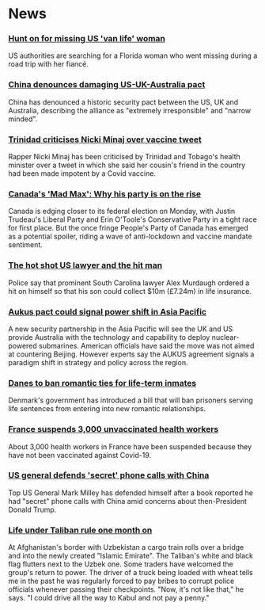 # News
### [Hunt on for missing US 'van life' woman](https://www.bbc.com/news/world-us-canada-58579717)
US authorities are searching for a Florida woman who went missing during a road trip with her fiancé.
### [China denounces damaging US-UK-Australia pact](https://www.bbc.com/news/world-58582573)
China has denounced a historic security pact between the US, UK and Australia, describing the alliance as "extremely irresponsible" and "narrow minded".
### [Trinidad criticises Nicki Minaj over vaccine tweet](https://www.bbc.com/news/world-latin-america-58581292)
Rapper Nicki Minaj has been criticised by Trinidad and Tobago's health minister over a tweet in which she said her cousin's friend in the country had been made impotent by a Covid vaccine. 
### [Canada's 'Mad Max': Why his party is on the rise](https://www.bbc.com/news/world-us-canada-58573878)
Canada is edging closer to its federal election on Monday, with Justin Trudeau's Liberal Party and Erin O'Toole's Conservative Party in a tight race for first place. But the once fringe People's Party of Canada has emerged as a potential spoiler, riding a wave of anti-lockdown and vaccine mandate sentiment.
### [The hot shot US lawyer and the hit man](https://www.bbc.com/news/world-us-canada-58577936)
Police say that prominent South Carolina lawyer Alex Murdaugh ordered a hit on himself so that his son could collect $10m (£7.24m) in life insurance. 
### [Aukus pact could signal power shift in Asia Pacific](https://www.bbc.com/news/world-asia-58540808)
A new security partnership in the Asia Pacific will see the UK and US provide Australia with the technology and capability to deploy nuclear-powered submarines. American officials have said the move was not aimed at countering Beijing. However experts say the AUKUS agreement signals a paradigm shift in strategy and policy across the region.
### [Danes to ban romantic ties for life-term inmates](https://www.bbc.com/news/world-europe-58582599)
Denmark's government has introduced a bill that will ban prisoners serving life sentences from entering into new romantic relationships. 
### [France suspends 3,000 unvaccinated health workers](https://www.bbc.com/news/world-europe-58581682)
About 3,000 health workers in France have been suspended because they have not been vaccinated against Covid-19.
### [US general defends 'secret' phone calls with China](https://www.bbc.com/news/world-us-canada-58581296)
Top US General Mark Milley has defended himself after a book reported he had "secret" phone calls with China amid concerns about then-President Donald Trump. 
### [Life under Taliban rule one month on](https://www.bbc.com/news/world-asia-58550640)
At Afghanistan's border with Uzbekistan a cargo train rolls over a bridge and into the newly created "Islamic Emirate". The Taliban's white and black flag flutters next to the Uzbek one. Some traders have welcomed the group's return to power. The driver of a truck being loaded with wheat tells me in the past he was regularly forced to pay bribes to corrupt police officials whenever passing their checkpoints. "Now, it's not like that," he says. "I could drive all the way to Kabul and not pay a penny." 
